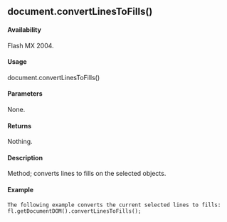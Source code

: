 ## document.convertLinesToFills()

#### Availability

Flash MX 2004.

#### Usage

document.convertLinesToFills()

#### Parameters

None.

#### Returns

Nothing.

#### Description

Method; converts lines to fills on the selected objects.

#### Example

```
The following example converts the current selected lines to fills:
fl.getDocumentDOM().convertLinesToFills();

```